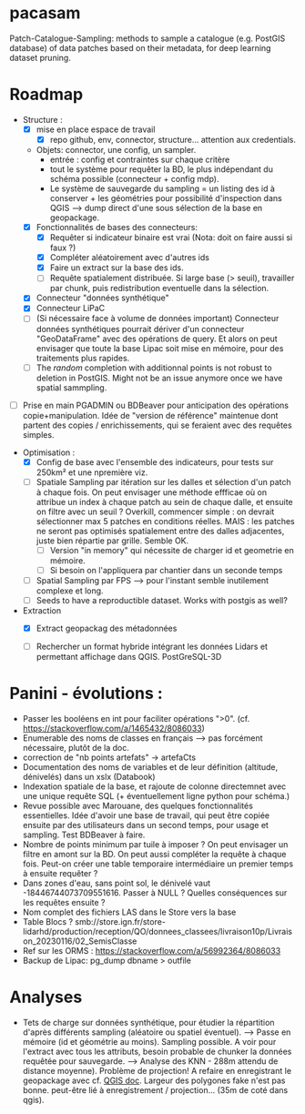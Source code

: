 # pacasam
Patch-Catalogue-Sampling: methods to sample a catalogue (e.g. PostGIS database) of data patches based on their metadata, for deep learning dataset pruning.


# Roadmap

- Structure :
    - [X] mise en place espace de travail
        - [X] repo github, env, connector, structure... attention aux credentials.
    - Objets: connector, une config, un sampler. 
        - entrée : config et contraintes sur chaque critère
        - tout le système pour requêter la BD, le plus indépendant du schéma possible (connecteur + config mdp).
        - Le système de sauvegarde du sampling = un listing des id à conserver + les géométries pour possibilité d'inspection dans QGIS --> dump direct d'une sous sélection de la base en geopackage.
    - [X] Fonctionnalités de bases des connecteurs:
        - [X] Requêter si indicateur binaire est vrai (Nota: doit on faire aussi si faux ?)
        - [X] Compléter aléatoirement avec d'autres ids
        - [X] Faire un extract sur la base des ids.
        - [ ] Requête spatialement distribuée. Si large base (> seuil), travailler par chunk, puis redistribution eventuelle dans la sélection.
    - [X] Connecteur "données synthétique"
    - [X] Connecteur LiPaC
    - [ ] (Si nécessaire face à volume de données important) Connecteur données synthétiques pourrait dériver d'un connecteur "GeoDataFrame" avec des opérations de query. Et alors on peut envisager que toute la base Lipac soit mise en mémoire, pour des traitements plus rapides.
    - [ ] The *random* completion with additionnal points is not robust to deletion in PostGIS. Might not be an issue anymore once we have spatial sammpling.
- [ ] Prise en main PGADMIN ou BDBeaver pour anticipation des opérations copie+manipulation. Idée de "version de référence" maintenue dont partent des copies / enrichissements, qui se feraient avec des requêtes simples.
- Optimisation : 
    - [X] Config de base avec l'ensemble des indicateurs, pour tests sur 250km² et une npremière viz. 
    - [ ] Spatiale Sampling par itération sur les dalles et sélection d'un patch à chaque fois.
        On peut envisager une méthode effficae où on attribue un index à chaque patch au sein de chaque dalle, et ensuite on filtre avec un seuil ? Overkill, commencer simple : on devrait sélectionner max 5 patches en conditions réelles. MAIS : les patches ne seront pas optimisés spatialement entre des dalles adjacentes, juste bien répartie par grille. Semble OK.
        - [ ] Version "in memory" qui nécessite de charger id et geometrie en mémoire. 
        - [ ] Si besoin on l'appliquera par chantier dans un seconde temps 
    - [ ] Spatial Sampling par FPS --> pour l'instant semble inutilement complexe et long.
    - [ ] Seeds to have a reproductible dataset. Works with postgis as well?
- Extraction
    - [X] Extract geopackag des métadonnées
    - [ ] Rechercher un format hybride intégrant les données Lidars et permettant affichage dans QGIS. PostGreSQL-3D


# Panini - évolutions :
- Passer les booléens en int pour faciliter opérations ">0". (cf. https://stackoverflow.com/a/1465432/8086033)
- Enumerable des noms de classes en français --> pas forcément nécessaire, plutôt de la doc.
- correction de "nb points artefats" -> artefaCts
- Documentation des noms de variables et de leur définition (altitude, dénivelés) dans un xslx (Databook)
- Indexation spatiale de la base, et rajoute de colonne directemnet avec une unique requête SQL (+ éventuellement ligne python pour schéma.)
- Revue possible avec Marouane, des quelques fonctionnalités essentielles. Idée d'avoir une base de travail, qui peut être copiée ensuite par des utilisateurs dans un second temps, pour usage et sampling. Test BDBeaver à faire.
- Nombre de points minimum par tuile à imposer ? On peut envisager un filtre en amont sur la BD. On peut aussi compléter la requête à chaque fois. Peut-on créer une table temporaire intermédiaire un premier temps à ensuite requêter ?
- Dans zones d'eau, sans point sol, le dénivelé vaut -18446744073709551616. Passer à NULL ? Quelles conséquences sur les requêtes ensuite ?
- Nom complet des fichiers LAS dans le Store vers la base
- Table Blocs ?
smb://store.ign.fr/store-lidarhd/production/reception/QO/donnees_classees/livraison10p/Livraison_20230116/02_SemisClasse
- Ref sur les ORMS : https://stackoverflow.com/a/56992364/8086033
- Backup de Lipac:  pg_dump dbname > outfile


# Analyses 
- Tets de charge sur données synthétique, pour étudier la répartition d'après différents sampling (aléatoire ou spatiel éventuel).
    --> Passe en mémoire (id et géométrie au moins). Sampling possible. A voir pour l'extract avec tous les attributs, besoin probable de chunker la données requêtée pour sauvegarde. 
    --> Analyse des KNN - 288m attendu de distance moyenne). Problème de projection! A refaire en enregistrant le geopackage avec cf. [QGIS doc](https://docs.qgis.org/3.22/en/docs/user_manual/processing_algs/qgis/vectoranalysis.html#nearest-neighbour-analysis). Largeur des polygones fake n'est pas bonne. peut-être lié à enregistrement / projection... (35m de coté dans qgis).